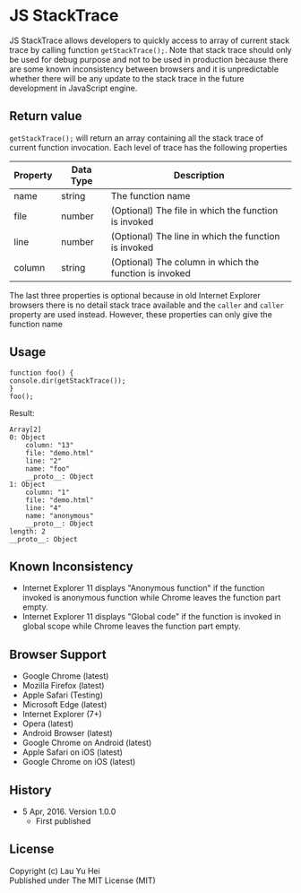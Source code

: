 # JS StackTrace
JS StackTrace allows developers to quickly access to array of current stack trace by calling function ```getStackTrace();```. Note that stack trace should only be used for debug purpose and not to be used in production because there are some known inconsistency between browsers and it is unpredictable whether there will be any update to the stack trace in the future development in JavaScript engine.

## Return value
```getStackTrace();``` will return an array containing all the stack trace of current function invocation. Each level of trace has the following properties  
  
| Property | Data Type | Description                                            |
|----------|-----------|--------------------------------------------------------|
| name     | string    | The function name                                      |
| file     | number    | (Optional) The file in which the function is invoked   |
| line     | number    | (Optional) The line in which the function is invoked   |
| column   | string    | (Optional) The column in which the function is invoked |
  
The last three properties is optional because in old Internet Explorer browsers there is no detail stack trace available and the ```caller``` and ```caller``` property are used instead. However, these properties can only give the function name
  
## Usage
```
function foo() {
console.dir(getStackTrace());
}
foo();
```  
Result:  
```
Array[2]
0: Object
    column: "13"
    file: "demo.html"
    line: "2"
    name: "foo"
    __proto__: Object
1: Object
    column: "1"
    file: "demo.html"
    line: "4"
    name: "anonymous"
    __proto__: Object
length: 2
__proto__: Object
```  

## Known Inconsistency
* Internet Explorer 11 displays "Anonymous function" if the function invoked is anonymous function while Chrome leaves the function part empty.
* Internet Explorer 11 displays "Global code" if the function is invoked in global scope while Chrome leaves the function part empty.

## Browser Support
* Google Chrome (latest)
* Mozilla Firefox (latest)
* Apple Safari (Testing)
* Microsoft Edge (latest)
* Internet Explorer (7+)
* Opera (latest)
* Android Browser (latest)
* Google Chrome on Android (latest)
* Apple Safari on iOS (latest)
* Google Chrome on iOS (latest)
  
## History
* 5 Apr, 2016. Version 1.0.0
  * First published
  
## License
Copyright (c) Lau Yu Hei  
Published under The MIT License (MIT)
